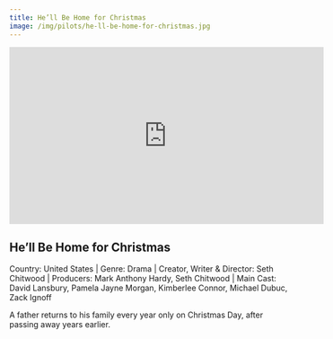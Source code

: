 ```yaml
---
title: He’ll Be Home for Christmas 
image: /img/pilots/he-ll-be-home-for-christmas.jpg
---
```

<iframe width="560" height="315" src="https://www.youtube.com/watch?v=G6GK5dGuGzI" frameborder="0" allow="accelerometer; autoplay; encrypted-media; gyroscope; picture-in-picture" allowfullscreen></iframe>

## He’ll Be Home for Christmas
Country: United States | Genre: Drama  | Creator, Writer & Director: Seth Chitwood | Producers: Mark Anthony Hardy, Seth Chitwood | Main Cast: David Lansbury, Pamela Jayne Morgan, Kimberlee Connor, Michael Dubuc, Zack Ignoff


A father returns to his family every year only on Christmas Day, after passing away years earlier.